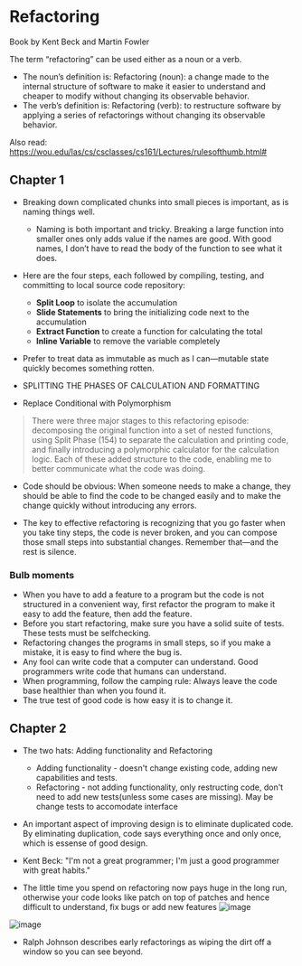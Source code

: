 # Refactoring
Book by Kent Beck and Martin Fowler

The term “refactoring” can be used either as a noun or a verb. 
* The noun’s definition is: Refactoring (noun): a change made to the internal structure of software to make it
easier to understand and cheaper to modify without changing its observable behavior.
* The verb’s definition is: Refactoring (verb): to restructure software by applying a series of refactorings
without changing its observable behavior.

Also read: https://wou.edu/las/cs/csclasses/cs161/Lectures/rulesofthumb.html#

## Chapter 1

* Breaking down complicated chunks into small pieces is important, as is
naming things well.
  -  Naming is both important and tricky. Breaking a large function into smaller ones only
adds value if the names are good. With good names, I don’t have to read the body of the
function to see what it does.

* Here are the four steps, each followed by compiling, testing, and committing to local source code repository:
  - **Split Loop** to isolate the accumulation
  - **Slide Statements** to bring the initializing code next to the accumulation
  - **Extract Function** to create a function for calculating the total
  - **Inline Variable** to remove the variable completely
 
* Prefer to treat data as immutable as much as I can—mutable state quickly becomes something rotten.

* SPLITTING THE PHASES OF CALCULATION AND FORMATTING

* Replace Conditional with Polymorphism

> There were three major stages to this refactoring episode: decomposing the original
function into a set of nested functions, using Split Phase (154) to separate the
calculation and printing code, and finally introducing a polymorphic calculator for the
calculation logic. Each of these added structure to the code, enabling me to better
communicate what the code was doing.

* Code should be obvious: When someone needs to make a change, they
should be able to find the code to be changed easily and to make the change quickly
without introducing any errors.

* The key to effective refactoring is recognizing that you go
faster when you take tiny steps, the code is never broken, and you can compose those
small steps into substantial changes. Remember that—and the rest is silence.

### Bulb moments

* When you have to add a feature to a program but the code is not structured in
a convenient way, first refactor the program to make it easy to add the feature, then
add the feature.
* Before you start refactoring, make sure you have a solid suite of tests. These
tests must be self­checking.
* Refactoring changes the programs in small steps, so if you make a mistake, it
is easy to find where the bug is.
* Any fool can write code that a computer can understand. Good programmers
write code that humans can understand.
* When programming, follow the camping rule: Always leave the code base healthier than when you found it.
* The true test of good code is how easy it is to change it.

## Chapter 2

* The two hats: Adding functionality and Refactoring
  - Adding functionality - doesn't change existing code, adding new capabilities and tests.
  - Refactoring - not adding functionality, only restructing code, don't need to add new tests(unless some cases are missing). May be change tests to accomodate interface
* An important aspect of improving design is to eliminate duplicated code. By eliminating duplication, code says everything once and only once, which is essense of good design.
* Kent Beck: "I'm not a great programmer; I'm just a good programmer with great habits."

* The little time you spend on refactoring now pays huge in the long run, otherwise your code looks like patch on top of patches and hence difficult to understand, fix bugs or add new features
![image](https://github.com/remidinishanth/oops_and_design_patterns/assets/19663316/c60ad4e3-9010-4335-9fe7-e9449e888430)

![image](https://github.com/remidinishanth/oops_and_design_patterns/assets/19663316/f48d4952-30b9-4587-a81c-48db5f0e8f60)

* Ralph Johnson describes early refactorings as wiping the dirt off a window so you can see beyond.
